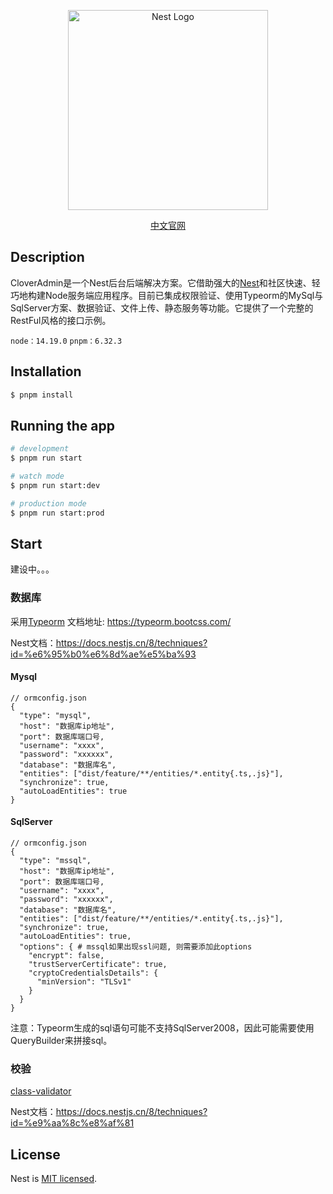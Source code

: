 <p align="center">
  <a href="https://nestjs.com/" target="blank"><img src="https://nestjs.com/img/logo_text.svg" width="320" alt="Nest Logo" /></a>
</p>
<p align="center">
  <a href="https://docs.nestjs.cn/" target="blank">中文官网</a>
</p>

## Description

CloverAdmin是一个Nest后台后端解决方案。它借助强大的[Nest](https://github.com/nestjs/nest)和社区快速、轻巧地构建Node服务端应用程序。目前已集成权限验证、使用Typeorm的MySql与SqlServer方案、数据验证、文件上传、静态服务等功能。它提供了一个完整的RestFul风格的接口示例。

`node：14.19.0`
`pnpm：6.32.3`
## Installation

```bash
$ pnpm install
```

## Running the app

```bash
# development
$ pnpm run start

# watch mode
$ pnpm run start:dev

# production mode
$ pnpm run start:prod
```

## Start 
建设中。。。

### 数据库
采用[Typeorm](https://github.com/typeorm/typeorm)
文档地址: https://typeorm.bootcss.com/

Nest文档：https://docs.nestjs.cn/8/techniques?id=%e6%95%b0%e6%8d%ae%e5%ba%93
#### Mysql
```
// ormconfig.json
{
  "type": "mysql",
  "host": "数据库ip地址",
  "port": 数据库端口号,
  "username": "xxxx",
  "password": "xxxxxx",
  "database": "数据库名",
  "entities": ["dist/feature/**/entities/*.entity{.ts,.js}"],
  "synchronize": true,
  "autoLoadEntities": true
}
```
#### SqlServer
```
// ormconfig.json
{
  "type": "mssql",
  "host": "数据库ip地址",
  "port": 数据库端口号,
  "username": "xxxx",
  "password": "xxxxxx",
  "database": "数据库名",
  "entities": ["dist/feature/**/entities/*.entity{.ts,.js}"],
  "synchronize": true,
  "autoLoadEntities": true,
  "options": { # mssql如果出现ssl问题, 则需要添加此options
    "encrypt": false,
    "trustServerCertificate": true,
    "cryptoCredentialsDetails": {
      "minVersion": "TLSv1"
    }
  }
}
```
注意：Typeorm生成的sql语句可能不支持SqlServer2008，因此可能需要使用QueryBuilder来拼接sql。

### 校验
[class-validator](https://github.com/typestack/class-validator#validation-messages)

Nest文档：https://docs.nestjs.cn/8/techniques?id=%e9%aa%8c%e8%af%81
## License

Nest is [MIT licensed](LICENSE).
